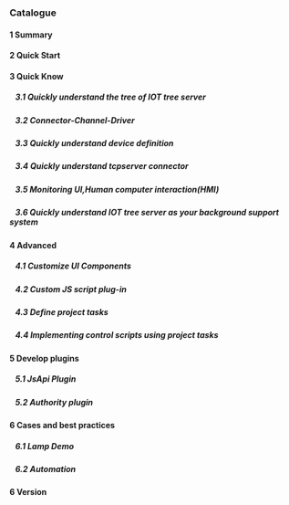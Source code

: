 <script src="/_js/jquery-1.12.0.min.js"></script>
<script src="/_js/bootstrap/js/bootstrap.min.js"></script>
<script type="text/javascript" src="/_js/ajax.js"></script>
<link rel="stylesheet" type="text/css" href="/_js/layui/css/layui.css" />
<script src="/_js/layui/layui.all.js"></script>
<script src="/_js/dlg_layer.js?v="></script>
<link  href="/_js/bootstrap/css/bootstrap.min.css" rel="stylesheet" type="text/css" >
<link  href="/_js/font4.7.0/css/font-awesome.css"  rel="stylesheet" type="text/css" >
            <link href="./inc/common.css" rel="stylesheet" type="text/css">
        <link href="./inc/index.css" rel="stylesheet" type="text/css">



### Catalogue





#### <a doc_path="en/README.md" >1 Summary</a>
#### <a doc_path="en/doc/quick_start.md" >2 Quick Start</a>





#### <a doc_path="en/doc/quick/index.md" >3 Quick Know</a>
##### <a doc_path="en/doc/quick/quick_know_tree.md" target="main">&nbsp;&nbsp;&nbsp;3.1 Quickly understand the tree of IOT tree server</a>
##### <a doc_path="en/doc/quick/quick_know_ch_conn_drv.md" target="main">&nbsp;&nbsp;&nbsp;3.2 Connector-Channel-Driver</a>
##### <a doc_path="en/doc/quick/quick_know_devdef.md" target="main">&nbsp;&nbsp;&nbsp;3.3 Quickly understand device definition</a>
##### <a doc_path="en/doc/quick/quick_know_tcpserver_connector.md" target="main">&nbsp;&nbsp;&nbsp;3.4 Quickly understand tcpserver connector</a>
##### <a doc_path="en/doc/quick/quick_know_hmi.md" target="main">&nbsp;&nbsp;&nbsp;3.5 Monitoring UI,Human computer interaction(HMI)</a>
##### <a doc_path="en/doc/quick/quick_know_server.md" target="main">&nbsp;&nbsp;&nbsp;3.6 Quickly understand IOT tree server as your background support system</a>






#### <a doc_path="en/doc/advanced/index.md" >4 Advanced</a>
##### <a doc_path="en/doc/advanced/adv_ui_comp.md" target="main">&nbsp;&nbsp;&nbsp;4.1 Customize UI Components</a>
##### <a doc_path="en/doc/advanced/adv_prj_task.md" target="main">&nbsp;&nbsp;&nbsp;4.2 Custom JS script plug-in</a>
##### <a doc_path="en/doc/advanced/adv_prj_task.md" target="main">&nbsp;&nbsp;&nbsp;4.3 Define project tasks</a>
##### <a doc_path="en/doc/advanced/adv_prj_task_ctrl.md" target="main">&nbsp;&nbsp;&nbsp;4.4 Implementing control scripts using project tasks</a>






#### <a doc_path="en/doc/advanced/adv_plugin.md" >5 Develop plugins </a>
##### <a doc_path="en/doc/advanced/adv_plugin_jsapi.md" target="main">&nbsp;&nbsp;&nbsp;5.1 JsApi Plugin</a>
##### <a doc_path="en/doc/advanced/adv_plugin_auth.md" target="main">&nbsp;&nbsp;&nbsp;5.2 Authority plugin</a>





#### <a doc_path="en/doc/case/index.md" >6 Cases and best practices</a>
##### <a doc_path="en/doc/case/example_lamp_demo.md" target="main">&nbsp;&nbsp;&nbsp;6.1 Lamp Demo</a>
##### <a doc_path="en/doc/case/case_auto.md" target="main">&nbsp;&nbsp;&nbsp;6.2 Automation</a>





#### <a doc_path="en/doc/version.md" >6 Version </a>


<script>
$("a").each(function(){
    var docp = $(this).attr("doc_path") ;
    if(docp)
    {
        $(this).click(function(){
            parent.nav_to($(this).attr("doc_path"));
        });
    }
});
</script>
